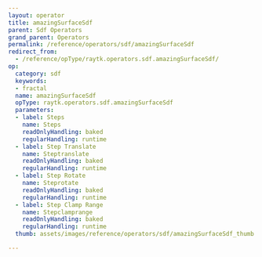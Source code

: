 ```yaml
---
layout: operator
title: amazingSurfaceSdf
parent: Sdf Operators
grand_parent: Operators
permalink: /reference/operators/sdf/amazingSurfaceSdf
redirect_from:
  - /reference/opType/raytk.operators.sdf.amazingSurfaceSdf/
op:
  category: sdf
  keywords:
  - fractal
  name: amazingSurfaceSdf
  opType: raytk.operators.sdf.amazingSurfaceSdf
  parameters:
  - label: Steps
    name: Steps
    readOnlyHandling: baked
    regularHandling: runtime
  - label: Step Translate
    name: Steptranslate
    readOnlyHandling: baked
    regularHandling: runtime
  - label: Step Rotate
    name: Steprotate
    readOnlyHandling: baked
    regularHandling: runtime
  - label: Step Clamp Range
    name: Stepclamprange
    readOnlyHandling: baked
    regularHandling: runtime
  thumb: assets/images/reference/operators/sdf/amazingSurfaceSdf_thumb.png

---
```

